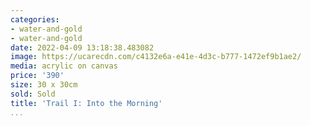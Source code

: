```yaml
---
categories:
- water-and-gold
- water-and-gold
date: 2022-04-09 13:18:38.483082
image: https://ucarecdn.com/c4132e6a-e41e-4d3c-b777-1472ef9b1ae2/
media: acrylic on canvas
price: '390'
size: 30 x 30cm
sold: Sold
title: 'Trail I: Into the Morning'
...
```

